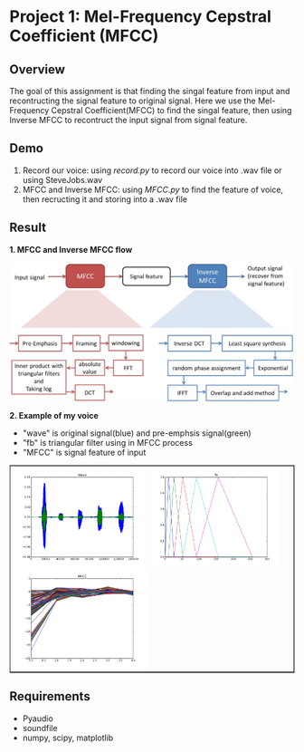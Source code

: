 # Project 1: Mel-Frequency Cepstral Coefficient (MFCC)

## Overview
The goal of this assignment is that finding the singal feature from input and recontructing the signal feature to original signal. Here we use the Mel-Frequency Cepstral Coefficient(MFCC) to find the singal feature, then using Inverse MFCC to recontruct the input signal from signal feature.

## Demo
1. Record our voice: using *record.py* to record our voice into .wav file or using SteveJobs.wav
2. MFCC and Inverse MFCC: using *MFCC.py* to find the feature of voice, then recructing it and storing into a .wav file

## Result
**1. MFCC and Inverse MFCC flow**
<center>
<img src="./results/flow.jpg" >
<br>
</center>

**2. Example of my voice**
* "wave" is original signal(blue) and pre-emphsis signal(green)
* "fb" is triangular filter using in MFCC process
* "MFCC" is signal feature of input
<table border=1>
<tr>
<td>
<img src="./results/pre.png" width="48%"/>
<img src="./results/tri.png" width="48%"/>
<img src="./results/MFCC.png"  width="48%"/>
</td>
</tr>

</table>

## Requirements
* Pyaudio
* soundfile
* numpy, scipy, matplotlib
